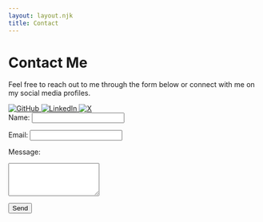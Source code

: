 ```yaml
---
layout: layout.njk
title: Contact
---
```


# Contact Me

Feel free to reach out to me through the form below or connect with me on my social media profiles.

<div class="social-links">
  <a href="https://github.com/udaysinh-git" target="_blank">
    <img src="https://img.icons8.com/ios-glyphs/30/000000/github.png" alt="GitHub">
  </a>
  <a href="https://www.linkedin.com/in/udaysinh-me/" target="_blank">
    <img src="https://img.icons8.com/ios-glyphs/30/000000/linkedin.png" alt="LinkedIn">
  </a>
  <a href="https://x.com/udaysinh_me" target="_blank">
    <img src="https://img.icons8.com/ios-glyphs/30/000000/twitter.png" alt="X">
  </a>
</div>

<form id="contact-form" action="/.netlify/functions/contact" method="POST">
  <label for="name">Name:</label>
  <input type="text" id="name" name="name" required>

  <label for="email">Email:</label>
  <input type="email" id="email" name="email" required>

  <label for="message">Message:</label>
  <textarea id="message" name="message" rows="4" required></textarea>
  
  <!-- Hidden field to store reCAPTCHA token -->
  <input type="hidden" name="recaptchaToken" id="recaptchaToken">
  
  <button type="submit">Send</button>
</form>

<!-- reCAPTCHA v3 Script -->
<script src="https://www.google.com/recaptcha/api.js?render=6LeTl6oqAAAAAMqp0IdSwgdo1M8mhkxcB2wFVVLu"></script>
<script src="/scripts/contact.js"></script>